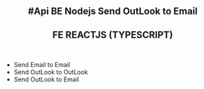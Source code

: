 <h2 align="center">#Api BE Nodejs Send OutLook to Email</h2>
<h2 align="center">FE REACTJS (TYPESCRIPT)</h2>
<br>
<ul>
  <li>
    Send Email to Email
  </li>
   <li>
    Send OutLook to OutLook
  </li>
  <li>
     Send OutLook to Email
  </li>
</ul>
